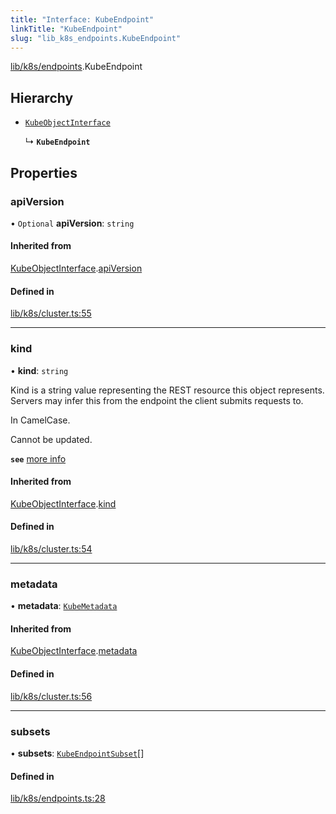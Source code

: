 ```yaml
---
title: "Interface: KubeEndpoint"
linkTitle: "KubeEndpoint"
slug: "lib_k8s_endpoints.KubeEndpoint"
---
```


[lib/k8s/endpoints](../modules/lib_k8s_endpoints.md).KubeEndpoint

## Hierarchy

- [`KubeObjectInterface`](lib_k8s_cluster.KubeObjectInterface.md)

  ↳ **`KubeEndpoint`**

## Properties

### apiVersion

• `Optional` **apiVersion**: `string`

#### Inherited from

[KubeObjectInterface](lib_k8s_cluster.KubeObjectInterface.md).[apiVersion](lib_k8s_cluster.KubeObjectInterface.md#apiversion)

#### Defined in

[lib/k8s/cluster.ts:55](https://github.com/headlamp-k8s/headlamp/blob/2ce94491/frontend/src/lib/k8s/cluster.ts#L55)

___

### kind

• **kind**: `string`

Kind is a string value representing the REST resource this object represents.
Servers may infer this from the endpoint the client submits requests to.

In CamelCase.

Cannot be updated.

**`see`** [more info](https://git.k8s.io/community/contributors/devel/sig-architecture/api-conventions.md#types-kinds)

#### Inherited from

[KubeObjectInterface](lib_k8s_cluster.KubeObjectInterface.md).[kind](lib_k8s_cluster.KubeObjectInterface.md#kind)

#### Defined in

[lib/k8s/cluster.ts:54](https://github.com/headlamp-k8s/headlamp/blob/2ce94491/frontend/src/lib/k8s/cluster.ts#L54)

___

### metadata

• **metadata**: [`KubeMetadata`](lib_k8s_cluster.KubeMetadata.md)

#### Inherited from

[KubeObjectInterface](lib_k8s_cluster.KubeObjectInterface.md).[metadata](lib_k8s_cluster.KubeObjectInterface.md#metadata)

#### Defined in

[lib/k8s/cluster.ts:56](https://github.com/headlamp-k8s/headlamp/blob/2ce94491/frontend/src/lib/k8s/cluster.ts#L56)

___

### subsets

• **subsets**: [`KubeEndpointSubset`](lib_k8s_endpoints.KubeEndpointSubset.md)[]

#### Defined in

[lib/k8s/endpoints.ts:28](https://github.com/headlamp-k8s/headlamp/blob/2ce94491/frontend/src/lib/k8s/endpoints.ts#L28)
